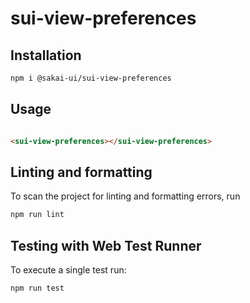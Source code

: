 # sui-view-preferences

## Installation

```bash
npm i @sakai-ui/sui-view-preferences
```

## Usage

```html

<sui-view-preferences></sui-view-preferences>

```

## Linting and formatting

To scan the project for linting and formatting errors, run

```bash
npm run lint
```

## Testing with Web Test Runner

To execute a single test run:

```bash
npm run test
```
